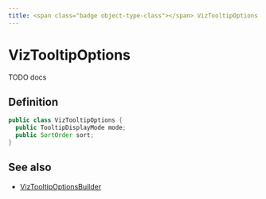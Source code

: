 ```yaml
---
title: <span class="badge object-type-class"></span> VizTooltipOptions
---
```

# <span class="badge object-type-class"></span> VizTooltipOptions

TODO docs

## Definition

```java
public class VizTooltipOptions {
  public TooltipDisplayMode mode;
  public SortOrder sort;
}
```
## See also

 * <span class="badge builder"></span> [VizTooltipOptionsBuilder](./builder-VizTooltipOptionsBuilder.md)
